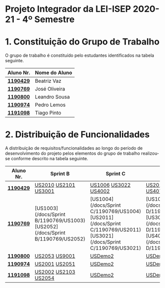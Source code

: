 # Projeto Integrador da LEI-ISEP 2020-21 - 4º Semestre

# 1. Constituição do Grupo de Trabalho

O grupo de trabalho é constituído pelo estudantes identificados na tabela seguinte.

| Aluno Nr.	   | Nome do Aluno			    |
|--------------|------------------------------|
| **[1190429](/docs/1190429/)**  | Beatriz Vaz                |
| **[1190769](/docs/1190769/)**  | José Oliveira                |
| **[1190800](/docs/1190800/)**  | Leandro Sousa                |
| **[1190974](/docs/1190974/)**  | Pedro Lemos                |
| **[1191098](/docs/1191098/)**  | Tiago Pinto                |


# 2. Distribuição de Funcionalidades ###

A distribuição de requisitos/funcionalidades ao longo do período de desenvolvimento do projeto pelos elementos do grupo de trabalho realizou-se conforme descrito na tabela seguinte.

| Aluno Nr.	| Sprint B | Sprint C | Sprint D |
|------------|----------|----------|----------|
| [**1190429**](/docs/1190429/)| [US2010](/docs/US2010) [US2101](/docs/US2101) [US3001](/docs/US3001)| [US1006](/docs/US1006) [US3022](/docs/US3022) [US4002](/docs/US4002)| [US2013](/docs/US2013) [US3023](/docs/US3023) [US4071](/docs/US4071) [US5002](/docs/US5002)|
| [**1190769**](/docs/1190769/)| [US1003](/docs/Sprint B/1190769/US1003) [US2052](/docs/Sprint B/1190769/US2052)| [US1004](/docs/Sprint C/1190769/US1004) [US2011](/docs/Sprint C/1190769/US2011) [US3021](/docs/Sprint C/1190769/US3021)| [US1007](/docs/Sprint D/1190769/US1007) [US3051](/docs/Sprint D/1190769/US3051) [US4052](/docs/Sprint D/1190769/US4052) |
| [**1190800**](/docs/1190800/)| [US2053](/docs/US2053) [US9001](/docs/US9001)| [USDemo2](/docs/USDemo2)| [USDemo3](/docs/USDemo3) |
| [**1190974**](/docs/1190974/)| [US2001](/docs/US2001) [US2051](/docs/US2051)| [USDemo2](/docs/USDemo2)| [USDemo3](/docs/USDemo3) |
| [**1191098**](/docs/1191098/)| [US2002](/docs/US2002) [US2103](/docs/US2103) [US2054](/docs/US2054)| [USDemo2](/docs/USDemo2)| [USDemo3](/docs/USDemo3) |